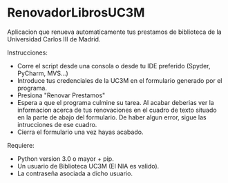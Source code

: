 # RenovadorLibrosUC3M
Aplicacion que renueva automaticamente tus prestamos de biblioteca de la Universidad Carlos III de Madrid.

Instrucciones:
- Corre el script desde una consola o desde tu IDE preferido (Spyder, PyCharm, MVS...)
- Introduce tus credenciales de la UC3M en el formulario generado por el programa. 
- Presiona "Renovar Prestamos"
- Espera a que el programa culmine su tarea. Al acabar deberias ver la informacion acerca de tus renovaciones en el cuadro de texto
situado en la parte de abajo del formulario. De haber algun error, sigue las intrucciones de ese cuadro. 
- Cierra el formulario una vez hayas acabado. 

Requiere: 
- Python version 3.0 o mayor + pip.
- Un usuario de Biblioteca UC3M (El NIA es valido).
- La contraseña asociada a dicho usuario. 
